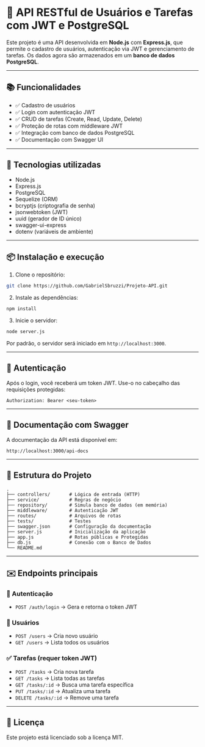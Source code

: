 # 🚀 API RESTful de Usuários e Tarefas com JWT e PostgreSQL

Este projeto é uma API desenvolvida em **Node.js** com **Express.js**, que permite o cadastro de usuários, autenticação via JWT e gerenciamento de tarefas. Os dados agora são armazenados em um **banco de dados PostgreSQL**.

---

## 📚 Funcionalidades

- ✅ Cadastro de usuários
- ✅ Login com autenticação JWT
- ✅ CRUD de tarefas (Create, Read, Update, Delete)
- ✅ Proteção de rotas com middleware JWT
- ✅ Integração com banco de dados PostgreSQL
- ✅ Documentação com Swagger UI

---

## 🧪 Tecnologias utilizadas

- Node.js
- Express.js
- PostgreSQL
- Sequelize (ORM)
- bcryptjs (criptografia de senha)
- jsonwebtoken (JWT)
- uuid (gerador de ID único)
- swagger-ui-express
- dotenv (variáveis de ambiente)

---

## 📦 Instalação e execução

1. Clone o repositório:

```bash
git clone https://github.com/GabrielSbruzzi/Projeto-API.git
````

2. Instale as dependências:

```bash
npm install
```

3. Inicie o servidor:

```bash
node server.js
```

Por padrão, o servidor será iniciado em `http://localhost:3000`.

---

## 🔐 Autenticação

Após o login, você receberá um token JWT. Use-o no cabeçalho das requisições protegidas:

```
Authorization: Bearer <seu-token>
```

---

## 📘 Documentação com Swagger

A documentação da API está disponível em:

```
http://localhost:3000/api-docs
```

---

## 📂 Estrutura do Projeto

```
.
├── controllers/       # Lógica de entrada (HTTP)
├── service/           # Regras de negócio
├── repository/        # Simula banco de dados (em memória)
├── middleware/        # Autenticação JWT
├── routes/            # Arquivos de rotas
├── tests/             # Testes
├── swagger.json       # Configuração da documentação
├── server.js          # Inicialização da aplicação
├── app.js             # Rotas públicas e Protegidas
├── db.js              # Conexão com o Banco de Dados
└── README.md
```

---

## ✉️ Endpoints principais

### 🔐 Autenticação

* `POST /auth/login` → Gera e retorna o token JWT

### 👤 Usuários

* `POST /users` → Cria novo usuário
* `GET /users` → Lista todos os usuários

### ✅ Tarefas (requer token JWT)

* `POST /tasks` → Cria nova tarefa
* `GET /tasks` → Lista todas as tarefas
* `GET /tasks/:id` → Busca uma tarefa específica
* `PUT /tasks/:id` → Atualiza uma tarefa
* `DELETE /tasks/:id` → Remove uma tarefa

---

## 📝 Licença

Este projeto está licenciado sob a licença MIT.
